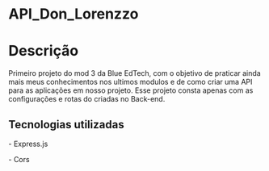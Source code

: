 # API_Don_Lorenzzo

<h1>Descrição</h1>

<p>Primeiro projeto do mod 3 da Blue EdTech, com o objetivo de praticar ainda mais meus conhecimentos nos ultimos modulos e de como criar uma API para as aplicações em nosso projeto. 
Esse projeto consta apenas com as configurações e rotas do criadas no Back-end.</p>

<h2>Tecnologias utilizadas</h2>

<p>- Express.js</p>
<p>- Cors</p>
